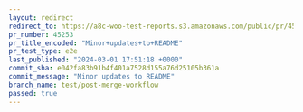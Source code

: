 ```yaml
---
layout: redirect
redirect_to: https://a8c-woo-test-reports.s3.amazonaws.com/public/pr/45253/e2e/index.html
pr_number: 45253
pr_title_encoded: "Minor+updates+to+README"
pr_test_type: e2e
last_published: "2024-03-01 17:51:18 +0000"
commit_sha: e042fa83b91b4f401a7528d155a76d25105b361a
commit_message: "Minor updates to README"
branch_name: test/post-merge-workflow
passed: true
---
```

